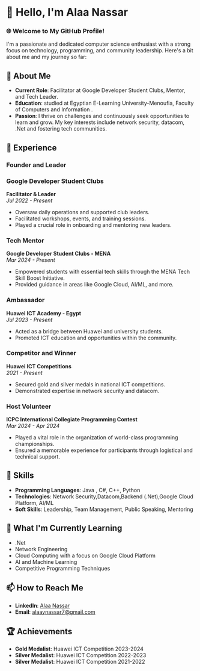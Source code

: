 # 👋 Hello, I'm Alaa Nassar

### 🌐 Welcome to My GitHub Profile!

I'm a passionate and dedicated computer science enthusiast with a strong focus on technology, programming, and community leadership. Here's a bit about me and my journey so far:

## 🚀 About Me
- **Current Role**: Facilitator at Google Developer Student Clubs, Mentor, and Tech Leader.
- **Education**: studied at Egyptian E-Learning University-Menoufia, Faculty of Computers and Information .
- **Passion**: I thrive on challenges and continuously seek opportunities to learn and grow. My key interests include network security, datacom, .Net and fostering tech communities.

## 💼 Experience

### Founder and Leader
### Google Developer Student Clubs
**Facilitator & Leader**  
*Jul 2022 - Present*  
- Oversaw daily operations and supported club leaders.
- Facilitated workshops, events, and training sessions.
- Played a crucial role in onboarding and mentoring new leaders.

### Tech Mentor
**Google Developer Student Clubs - MENA**  
*Mar 2024 - Present*  
- Empowered students with essential tech skills through the MENA Tech Skill Boost Initiative.
- Provided guidance in areas like Google Cloud, AI/ML, and more.

### Ambassador
**Huawei ICT Academy - Egypt**  
*Jul 2023 - Present*  
- Acted as a bridge between Huawei and university students.
- Promoted ICT education and opportunities within the community.

### Competitor and Winner
**Huawei ICT Competitions**  
*2021 - Present*  
- Secured gold and silver medals in national ICT competitions.
- Demonstrated expertise in network security and datacom.
  
### Host Volunteer
**ICPC International Collegiate Programming Contest**  
*Mar 2024 - Apr 2024*  
- Played a vital role in the organization of world-class programming championships.
- Ensured a memorable experience for participants through logistical and technical support.

## 🔧 Skills
- **Programming Languages**: Java , C#, C++, Python
- **Technologies**: Network Security,Datacom,Backend (.Net),Google Cloud Platform, AI/ML
- **Soft Skills**: Leadership, Team Management, Public Speaking, Mentoring

## 🌱 What I'm Currently Learning
- .Net
- Network Engineering
- Cloud Computing with a focus on Google Cloud Platform
- AI and Machine Learning
- Competitive Programming Techniques

## 📫 How to Reach Me
- **LinkedIn**: [Alaa Nassar](https://www.linkedin.com/in/alaaynassar7/)
- **Email**: alaaynassar7@gmail.com

## 🏆 Achievements
- **Gold Medalist**: Huawei ICT Competition 2023-2024
- **Silver Medalist**: Huawei ICT Competition 2022-2023
- **Silver Medalist**: Huawei ICT Competition 2021-2022
